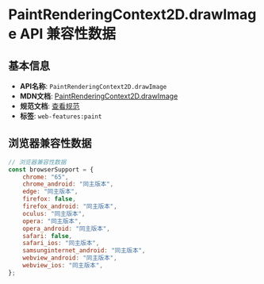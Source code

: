# PaintRenderingContext2D.drawImage API 兼容性数据

## 基本信息

- **API名称**: `PaintRenderingContext2D.drawImage`
- **MDN文档**: [PaintRenderingContext2D.drawImage](https://developer.mozilla.org/docs/Web/API/CanvasRenderingContext2D/drawImage)
- **规范文档**: [查看规范](https://html.spec.whatwg.org/multipage/canvas.html#dom-context-2d-drawimage-dev)
- **标签**: `web-features:paint`

## 浏览器兼容性数据

```javascript
// 浏览器兼容性数据
const browserSupport = {
    chrome: "65",
    chrome_android: "同主版本",
    edge: "同主版本",
    firefox: false,
    firefox_android: "同主版本",
    oculus: "同主版本",
    opera: "同主版本",
    opera_android: "同主版本",
    safari: false,
    safari_ios: "同主版本",
    samsunginternet_android: "同主版本",
    webview_android: "同主版本",
    webview_ios: "同主版本",
};

```

